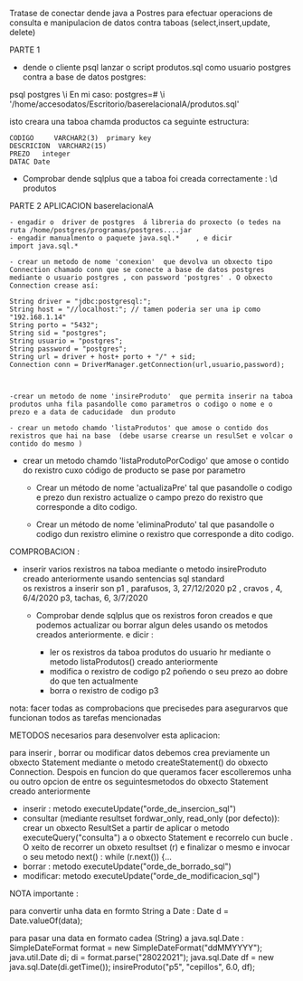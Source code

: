 Tratase de conectar dende java a Postres para efectuar operacions de consulta e manipulacion de datos contra taboas (select,insert,update, delete)




PARTE 1

- dende o cliente psql lanzar o script produtos.sql como usuario postgres contra a base de datos postgres:

psql postgres
\i <ruta do ficheiro produtos.sql>
En mi caso: postgres=# \i '/home/accesodatos/Escritorio/baserelacionalA/produtos.sql'




isto creara una taboa chamda productos ca seguinte estructura:

	CODIGO     VARCHAR2(3)  primary key
	DESCRICION  VARCHAR2(15)
	PREZO	integer
	DATAC Date

- Comprobar dende sqlplus que a taboa  foi creada correctamente :
  \d produtos




PARTE 2  APLICACION baserelacionalA


	- engadir o  driver de postgres  á libreria do proxecto (o tedes na ruta /home/postgres/programas/postgres....jar
	- engadir manualmento o paquete java.sql.*    , e dicir
	import java.sql.*

	- crear un metodo de nome 'conexion'  que devolva un obxecto tipo Connection chamado conn que se conecte a base de datos postgres mediante o usuario postgres , con password 'postgres' . O obxecto Connection crease así:  
            
    String driver = "jdbc:postgresql:";
    String host = "//localhost:"; // tamen poderia ser una ip como "192.168.1.14"
    String porto = "5432";
    String sid = "postgres";
    String usuario = "postgres";
    String password = "postgres";
    String url = driver + host+ porto + "/" + sid;
    Connection conn = DriverManager.getConnection(url,usuario,password);
            


	-crear un metodo de nome 'insireProduto'  que permita inserir na taboa produtos unha fila pasandolle como parametros o codigo o nome e o prezo e a data de caducidade  dun produto

	- crear un metodo chamdo 'listaProdutos' que amose o contido dos rexistros que hai na base  (debe usarse crearse un resulSet e volcar o contido do mesmo ) 

- crear un metodo chamdo 'listaProdutoPorCodigo' que amose o contido do rexistro cuxo código de producto se pase por parametro

    - Crear un método de nome 'actualizaPre' tal que pasandolle o codigo e prezo dun rexistro actualize o campo  prezo do rexistro  que corresponde a dito  codigo.

    - Crear un método de nome 'eliminaProduto' tal que pasandolle o codigo  dun rexistro elimine o rexistro  que corresponde a dito  codigo.


COMPROBACION :
- inserir varios rexistros na taboa mediante o metodo insireProduto creado anteriormente usando sentencias sql standard   
os rexistros a  inserir son
p1 , parafusos, 3, 27/12/2020
p2 , cravos , 4, 6/4/2020
p3, tachas, 6, 3/7/2020

 	- Comprobar dende sqlplus que os rexistros foron creados e que podemos actualizar ou borrar algun deles usando os metodos creados anteriormente. e dicir :
	
		- ler os rexistros da taboa produtos do usuario hr mediante o metodo listaProdutos() creado anteriormente
		- modifica o rexistro de codigo p2 poñendo o seu prezo ao dobre do que ten actualmente
		-  borra o rexistro de codigo p3


nota: facer todas as comprobacions que precisedes para asegurarvos que funcionan todos as tarefas mencionadas


METODOS  necesarios para desenvolver esta aplicacion:

para inserir , borrar ou modificar datos debemos crea previamente un obxecto Statement mediante o metodo createStatement() do obxecto Connection. Despois  en funcion do que queramos facer escolleremos unha ou outro opcion de entre os seguintesmetodos do obxecto Statement creado anteriormente
- inserir : metodo executeUpdate("orde_de_insercion_sql")
- consultar (mediante resultset fordwar_only, read_only (por defecto)): crear un obxecto ResultSet a partir de aplicar o metodo executeQuery("consulta") a o obxecto Statement e recorrelo cun bucle . O xeito de recorrer un obxeto resultset (r) e finalizar o mesmo e invocar o seu metodo next() :  while (r.next()) {...
- borrar : metodo executeUpdate("orde_de_borrado_sql")
- modificar: metodo executeUpdate("orde_de_modificacion_sql")

NOTA importante :

para convertir unha data en formto String a Date  :
Date d = Date.valueOf(data);


para  pasar una data en formato cadea (String) a  java.sql.Date :
SimpleDateFormat format = new SimpleDateFormat("ddMMYYYY");
java.util.Date di;
di = format.parse("28022021");
java.sql.Date df = new java.sql.Date(di.getTime());
insireProduto("p5", "cepillos", 6.0, df);